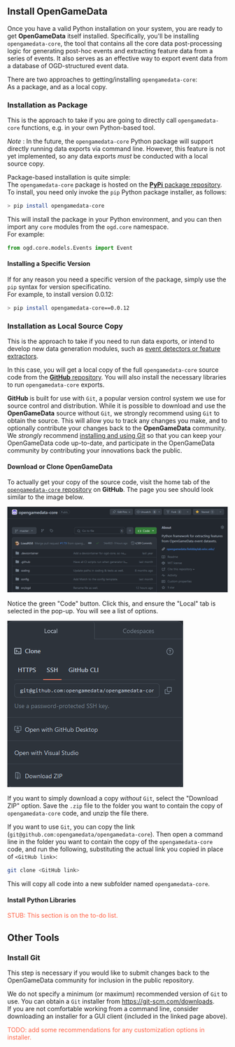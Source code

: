 ## Install OpenGameData

Once you have a valid Python installation on your system, you are ready to get **OpenGameData** itself installed.
Specifically, you'll be installing `opengamedata-core`, the tool that contains all the core data post-processing logic for generating post-hoc events and extracting feature data from a series of events.
It also serves as an effective way to export event data from a database of OGD-structured event data.

There are two approaches to getting/installing `opengamedata-core`:  
As a package, and as a local copy.

### Installation as Package

This is the approach to take if you are going to directly call `opengamedata-core` functions, e.g. in your own Python-based tool.

*Note* : In the future, the `opengamedata-core` Python package will support directly running data exports via command line. However, this feature is not yet implemented, so any data exports *must* be conducted with a local source copy.

Package-based installation is quite simple:  
The `opengamedata-core` package is hosted on the [**PyPi** package repository](https://pypi.org/project/opengamedata-core/).
To install, you need only invoke the `pip` Python package installer, as follows:

```bash
> pip install opengamedata-core
```

This will install the package in your Python environment, and you can then import any `core` modules from the `ogd.core` namespace.  
For example:

```python
from ogd.core.models.Events import Event
```

#### Installing a Specific Version

If for any reason you need a specific version of the package, simply use the `pip` syntax for version specificatino.  
For example, to install version 0.0.12:

```bash
> pip install opengamedata-core==0.0.12
```

### Installation as Local Source Copy

This is the approach to take if you need to run data exports, or intend to develop new data generation modules, such as [event detectors or feature extractors](../../03_detectors-and-features/index.rst).

In this case, you will get a local copy of the full `opengamedata-core` source code from the [**GitHub** repository](https://www.github.com/opengamedata/ogd-core).
You will also install the necessary libraries to run `opengamedata-core` exports.

**GitHub** is built for use with `Git`, a popular version control system we use for source control and distribution.
While it is possible to download and use the **OpenGameData** source without `Git`, we strongly recommend using `Git` to obtain the source.
This will allow you to track any changes you make, and to optionally contribute your changes back to the **OpenGameData** community.  
We *strongly* recommend [installing and using Git](#install-git) so that you can keep your OpenGameData code up-to-date, and participate in the OpenGameData community by contributing your innovations back the public.

#### Download or Clone OpenGameData

To actually get your copy of the source code, visit the home tab of the [`opengamedata-core` repository](http://www.github.com/opengamedata/ogd-core) on **GitHub**.
The page you see should look similar to the image below.

![GitHub interface for `opengamedata-core` repository](../../../assets/images/figures/ogd-core-github-main.png)

Notice the green "Code" button.
Click this, and ensure the "Local" tab is selected in the pop-up.
You will see a list of options.

![GitHub options for downloading `opengamedata-core`](../../../assets/images/figures/ogd-core-github-download-options.png)

If you want to simply download a copy *without* `Git`, select the "Download ZIP" option.
Save the `.zip` file to the folder you want to contain the copy of `opengamedata-core` code, and unzip the file there.

If you want to use `Git`, you can copy the link (`git@github.com:opengamedata/opengamedata-core`).
Then open a command line in the folder you want to contain the copy of the `opengamedata-core` code, and run the following, substituting the actual link you copied in place of `<GitHub link>`:

```bash
git clone <GitHub link>
```

This will copy all code into a new subfolder named `opengamedata-core`.

#### Install Python Libraries

<font style="color:tomato">STUB: This section is on the to-do list.</font>

## Other Tools

### Install Git

This step is necessary if you would like to submit changes back to the OpenGameData community for inclusion in the public repository.

We do not specify a minimum (or maximum) recommended version of `Git` to use.
You can obtain a `Git` installer from <https://git-scm.com/downloads>.  
If you are not comfortable working from a command line, consider downloading an installer for a GUI client (included in the linked page above).  

<font style='color:tomato'>TODO: add some recommendations for any customization options in installer.</font>  
